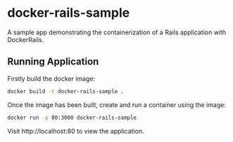 # docker-rails-sample
A sample app demonstrating the containerization of a Rails application with DockerRails. 

## Running Application
Firstly build the docker image:

```bash
docker build -t docker-rails-sample .
```

Once the image has been built, create and run a container using the image:

```bash
docker run -p 80:3000 docker-rails-sample
```

Visit http://localhost:80 to view the application.